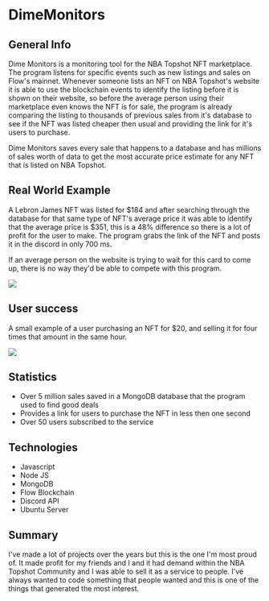 # DimeMonitors

## General Info
Dime Monitors is a monitoring tool for the NBA Topshot NFT marketplace. The program listens for specific events such as new listings and sales on Flow's mainnet. Whenever someone
lists an NFT on NBA Topshot's website it is able to use the blockchain events to identify the listing before it is shown on their website, so before the average person
using their marketplace even knows the NFT is for sale, the program is already comparing the listing to thousands of previous sales from it's database to see if the
NFT was listed cheaper then usual and providing the link for it's users to purchase.

Dime Monitors saves every sale that happens to a database and has millions of sales worth of data to get the most accurate price estimate for any
NFT that is listed on NBA Topshot.

## Real World Example

A Lebron James NFT was listed for $184 and after searching through the database for that same type of NFT's average price it was able to identify that the average
price is $351, this is a 48% difference so there is a lot of profit for the user to make. The program grabs the link of the NFT and posts it in the discord
in only 700 ms.

If an average person on the website is trying to wait for this card to come up, there is no way they'd be able to compete with this program.

<img src="https://i.imgur.com/enCBDOo.png">

## User success

A small example of a user purchasing an NFT for $20, and selling it for four times that amount in the same hour.

<img src="https://i.imgur.com/shXQ3gJ.png">

## Statistics

* Over 5 million sales saved in a MongoDB database that the program used to find good deals
* Provides a link for users to purchase the NFT in less then one second
* Over 50 users subscribed to the service

## Technologies
* Javascript
* Node JS
* MongoDB
* Flow Blockchain
* Discord API
* Ubuntu Server

## Summary
I've made a lot of projects over the years but this is the one I'm most proud of. It made profit for my friends and I and it had demand within the NBA Topshot Community
and I was able to sell it as a service to people. I've always wanted to code something that people wanted and this is one of the things that generated the most interest.

